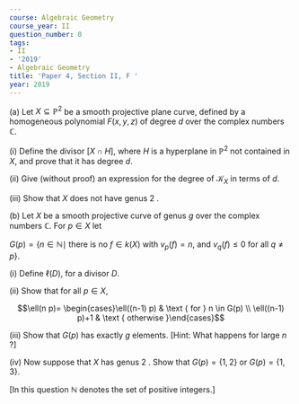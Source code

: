 ```yaml
---
course: Algebraic Geometry
course_year: II
question_number: 0
tags:
- II
- '2019'
- Algebraic Geometry
title: 'Paper 4, Section II, F '
year: 2019
---
```




(a) Let $X \subseteq \mathbb{P}^{2}$ be a smooth projective plane curve, defined by a homogeneous polynomial $F(x, y, z)$ of degree $d$ over the complex numbers $\mathbb{C}$.

(i) Define the divisor $[X \cap H]$, where $H$ is a hyperplane in $\mathbb{P}^{2}$ not contained in $X$, and prove that it has degree $d$.

(ii) Give (without proof) an expression for the degree of $\mathcal{K}_{X}$ in terms of $d$.

(iii) Show that $X$ does not have genus 2 .

(b) Let $X$ be a smooth projective curve of genus $g$ over the complex numbers $\mathbb{C}$. For $p \in X$ let

$G(p)=\left\{n \in \mathbb{N} \mid\right.$ there is no $f \in k(X)$ with $v_{p}(f)=n$, and $v_{q}(f) \leqslant 0$ for all $\left.q \neq p\right\} .$

(i) Define $\ell(D)$, for a divisor $D$.

(ii) Show that for all $p \in X$,

$$\ell(n p)= \begin{cases}\ell((n-1) p) & \text { for } n \in G(p) \\ \ell((n-1) p)+1 & \text { otherwise }\end{cases}$$

(iii) Show that $G(p)$ has exactly $g$ elements. [Hint: What happens for large $n$ ?]

(iv) Now suppose that $X$ has genus 2 . Show that $G(p)=\{1,2\}$ or $G(p)=\{1,3\}$.

[In this question $\mathbb{N}$ denotes the set of positive integers.]